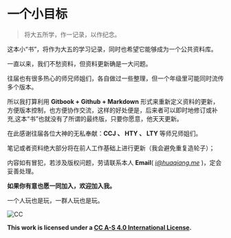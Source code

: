 

# 一个小目标  

> 将大五所学，作一记录，以作纪念。

这本小“书”，将作为大五的学习记录，同时也希望它能够成为一个公共资料库。

一直以来，我们不愁资料，但资料更新确是一大问题。  

往届也有很多热心的师兄师姐们，各自做过一些整理，但一个年级里可能同时流传多个版本。  

所以我打算利用 **Gitbook + Github + Markdown** 形式来重新定义资料的更新，方便版本控制，也方便协作交流，这样的好处便是，后来者可以即时地修订或补充,这本“书”也就没有了所谓的最终版，只要你愿意，他天天更新。  

在此感谢往届各位大神的无私奉献：**CCJ 、 HTY 、 LTY** 等师兄师姐们。

笔记或者资料绝大部分将在前人工作基础上进行更新（我会避免重复造轮子）；  
  
内容如有冒犯，若涉及版权问题，劳请联系本人 **Email**( *i@huaqiang.me* )，定会妥善处理。  

**如果你有意也愿一同加入，欢迎加入我。**

一个人玩也是玩，一群人玩也是玩。

![CC](http://7xw7uc.com1.z0.glb.clouddn.com/7eb178f18f2c7d1d16ae8ac5999ebff3.png)  

**This work is licensed under a [CC A-S 4.0 International License](https://creativecommons.org/licenses/by-sa/4.0/).**
